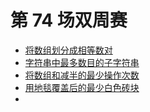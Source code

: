 # 第 74 场双周赛

- [将数组划分成相等数对](../problemset/2206.divide-array-into-equal-pairs.md)
- [字符串中最多数目的子字符串](../problemset/2207.maximize-number-of-subsequences-in-a-string.md)
- [将数组和减半的最少操作次数](../problemset/2208.minimum-operations-to-halve-array-sum.md)
- [用地毯覆盖后的最少白色砖块](../problemset/2209.minimum-white-tiles-after-covering-with-carpets.md)
- 